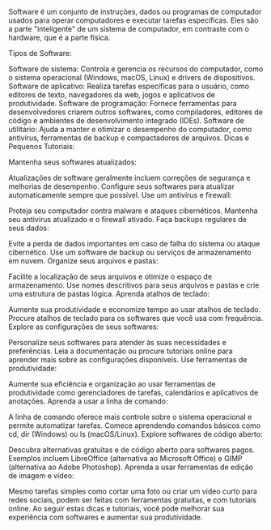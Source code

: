Software é um conjunto de instruções, dados ou programas de computador usados para operar computadores e executar tarefas específicas. Eles são a parte "inteligente" de um sistema de computador, em contraste com o hardware, que é a parte física.

Tipos de Software:

Software de sistema: Controla e gerencia os recursos do computador, como o sistema operacional (Windows, macOS, Linux) e drivers de dispositivos.
Software de aplicativo: Realiza tarefas específicas para o usuário, como editores de texto, navegadores da web, jogos e aplicativos de produtividade.
Software de programação: Fornece ferramentas para desenvolvedores criarem outros softwares, como compiladores, editores de código e ambientes de desenvolvimento integrado (IDEs).
Software de utilitário: Ajuda a manter e otimizar o desempenho do computador, como antivírus, ferramentas de backup e compactadores de arquivos.
Dicas e Pequenos Tutoriais:

Mantenha seus softwares atualizados:

Atualizações de software geralmente incluem correções de segurança e melhorias de desempenho.
Configure seus softwares para atualizar automaticamente sempre que possível.
Use um antivírus e firewall:

Proteja seu computador contra malware e ataques cibernéticos.
Mantenha seu antivírus atualizado e o firewall ativado.
Faça backups regulares de seus dados:

Evite a perda de dados importantes em caso de falha do sistema ou ataque cibernético.
Use um software de backup ou serviços de armazenamento em nuvem.
Organize seus arquivos e pastas:

Facilite a localização de seus arquivos e otimize o espaço de armazenamento.
Use nomes descritivos para seus arquivos e pastas e crie uma estrutura de pastas lógica.
Aprenda atalhos de teclado:

Aumente sua produtividade e economize tempo ao usar atalhos de teclado.
Procure atalhos de teclado para os softwares que você usa com frequência.
Explore as configurações de seus softwares:

Personalize seus softwares para atender às suas necessidades e preferências.
Leia a documentação ou procure tutoriais online para aprender mais sobre as configurações disponíveis.
Use ferramentas de produtividade:

Aumente sua eficiência e organização ao usar ferramentas de produtividade como gerenciadores de tarefas, calendários e aplicativos de anotações.
Aprenda a usar a linha de comando:

A linha de comando oferece mais controle sobre o sistema operacional e permite automatizar tarefas.
Comece aprendendo comandos básicos como cd, dir (Windows) ou ls (macOS/Linux).
Explore softwares de código aberto:

Descubra alternativas gratuitas e de código aberto para softwares pagos.
Exemplos incluem LibreOffice (alternativa ao Microsoft Office) e GIMP (alternativa ao Adobe Photoshop).
Aprenda a usar ferramentas de edição de imagem e vídeo:

Mesmo tarefas simples como cortar uma foto ou criar um video curto para redes sociais, podem ser feitas com ferramentas gratuitas, e com tutoriais online.
Ao seguir estas dicas e tutoriais, você pode melhorar sua experiência com softwares e aumentar sua produtividade.